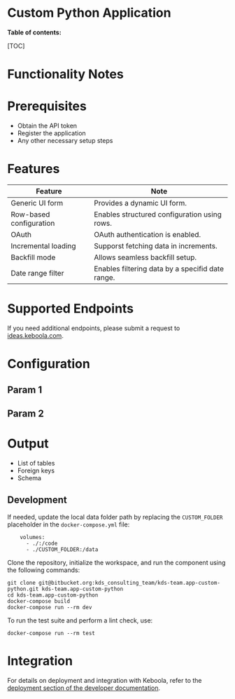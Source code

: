 Custom Python Application
=============


**Table of contents:**

[TOC]

Functionality Notes
===================

Prerequisites
=============

- Obtain the API token
- Register the application
- Any other necessary setup steps

Features
========

| **Feature**             | **Note**                                      |
|-------------------------|-----------------------------------------------|
| Generic UI form         | Provides a dynamic UI form.                               |
| Row-based configuration | Enables structured configuration using rows. |
| OAuth                   | OAuth authentication is enabled.                  |
| Incremental loading     | Supporst fetching data in increments.       |
| Backfill mode           | Allows seamless backfill setup.          |
| Date range filter       | Enables filtering data by a specifid date range.                           |

Supported Endpoints
===================

If you need additional endpoints, please submit a request to
[ideas.keboola.com](https://ideas.keboola.com/).

Configuration
=============

Param 1
-------

Param 2
-------

Output
======

- List of tables
- Foreign keys
- Schema

Development
-----------

If needed, update the local data folder path by replacing the `CUSTOM_FOLDER` placeholder in the `docker-compose.yml` file:

~~~~~~~~~~~~~~~~~~~~~~~~~~~~~~~~~~~~~~~~~~~~~~~~~~~~~~~~~~~~~~~~~~~~~~~~~~~~~~~~
    volumes:
      - ./:/code
      - ./CUSTOM_FOLDER:/data
~~~~~~~~~~~~~~~~~~~~~~~~~~~~~~~~~~~~~~~~~~~~~~~~~~~~~~~~~~~~~~~~~~~~~~~~~~~~~~~~

Clone the repository, initialize the workspace, and run the component using the following commands:

~~~~~~~~~~~~~~~~~~~~~~~~~~~~~~~~~~~~~~~~~~~~~~~~~~~~~~~~~~~~~~~~~~~~~~~~~~~~~~~~
git clone git@bitbucket.org:kds_consulting_team/kds-team.app-custom-python.git kds-team.app-custom-python
cd kds-team.app-custom-python
docker-compose build
docker-compose run --rm dev
~~~~~~~~~~~~~~~~~~~~~~~~~~~~~~~~~~~~~~~~~~~~~~~~~~~~~~~~~~~~~~~~~~~~~~~~~~~~~~~~

To run the test suite and perform a lint check, use:

~~~~~~~~~~~~~~~~~~~~~~~~~~~~~~~~~~~~~~~~~~~~~~~~~~~~~~~~~~~~~~~~~~~~~~~~~~~~~~~~
docker-compose run --rm test
~~~~~~~~~~~~~~~~~~~~~~~~~~~~~~~~~~~~~~~~~~~~~~~~~~~~~~~~~~~~~~~~~~~~~~~~~~~~~~~~

Integration
===========

For details on deployment and integration with Keboola, refer to the
[deployment section of the developer
documentation](https://developers.keboola.com/extend/component/deployment/).
